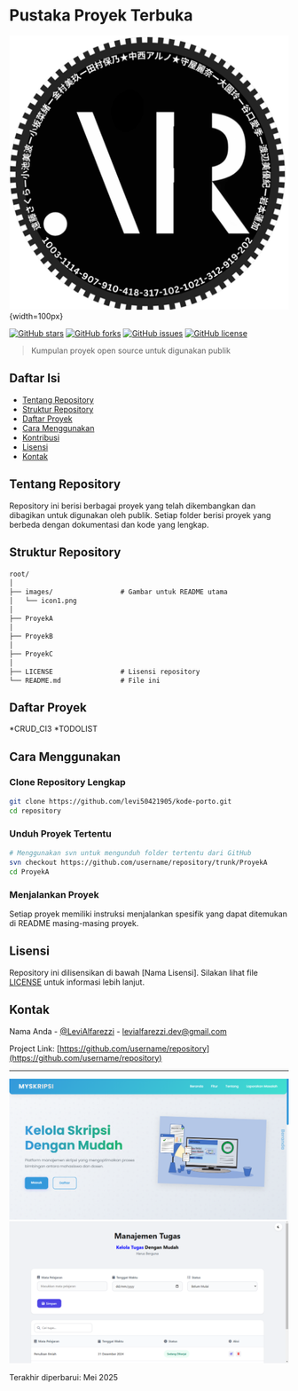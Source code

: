# Pustaka Proyek Terbuka

![Logo](images/icon1.png){width=100px}

[![GitHub stars](https://img.shields.io/github/stars/levi50421905/kode-porto?style=flat-square)](https://github.com/levi50421905/kode-porto/stargazers)
[![GitHub forks](https://img.shields.io/github/forks/levi50421905/kode-porto?style=flat-square)](https://github.com/levi50421905/kode-porto/network/members)
[![GitHub issues](https://img.shields.io/github/issues/levi50421905/kode-porto?style=flat-square)](https://github.com/levi50421905/kode-porto/issues)
[![GitHub license](https://img.shields.io/github/license/levi50421905/kode-porto?style=flat-square)](https://github.com/levi50421905/kode-porto/blob/main/LICENSE)

> Kumpulan proyek open source untuk digunakan publik

## Daftar Isi

- [Tentang Repository](#tentang-repository)
- [Struktur Repository](#struktur-repository)
- [Daftar Proyek](#daftar-proyek)
- [Cara Menggunakan](#cara-menggunakan)
- [Kontribusi](#kontribusi)
- [Lisensi](#lisensi)
- [Kontak](#kontak)

## Tentang Repository

Repository ini berisi berbagai proyek yang telah dikembangkan dan dibagikan untuk digunakan oleh publik. Setiap folder berisi proyek yang berbeda dengan dokumentasi dan kode yang lengkap.

## Struktur Repository

```
root/
│
├── images/                 # Gambar untuk README utama
│   └── icon1.png
│
├── ProyekA
│
├── ProyekB
│
├── ProyekC
│
├── LICENSE                 # Lisensi repository
└── README.md               # File ini
```

## Daftar Proyek

*CRUD_CI3
*TODOLIST

## Cara Menggunakan

### Clone Repository Lengkap

```bash
git clone https://github.com/levi50421905/kode-porto.git
cd repository
```

### Unduh Proyek Tertentu

```bash
# Menggunakan svn untuk mengunduh folder tertentu dari GitHub
svn checkout https://github.com/username/repository/trunk/ProyekA
cd ProyekA
```

### Menjalankan Proyek

Setiap proyek memiliki instruksi menjalankan spesifik yang dapat ditemukan di README masing-masing proyek.

## Lisensi

Repository ini dilisensikan di bawah [Nama Lisensi]. Silakan lihat file [LICENSE](LICENSE) untuk informasi lebih lanjut.

## Kontak

Nama Anda - [@LeviAlfarezzi](https://instagram.com/levialfrz_) - levialfarezzi.dev@gmail.com

Project Link: [https://github.com/username/repository](https://github.com/username/repository)

---

![Showcase](images/myskripsiss.png)
![Showcase](images/imgp1.png)

Terakhir diperbarui: Mei 2025
